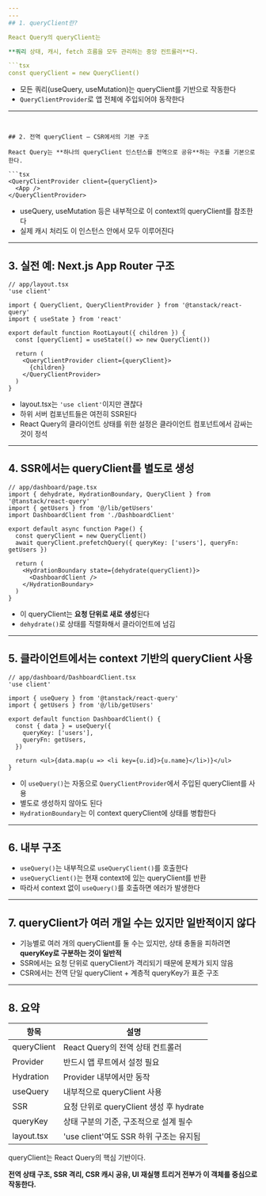 ```yaml
---
---
## 1. queryClient란?

React Query의 queryClient는

**쿼리 상태, 캐시, fetch 흐름을 모두 관리하는 중앙 컨트롤러**다.

```tsx
const queryClient = new QueryClient()

```

- 모든 쿼리(useQuery, useMutation)는 queryClient를 기반으로 작동한다
- `QueryClientProvider`로 앱 전체에 주입되어야 동작한다

---
```


## 2. 전역 queryClient – CSR에서의 기본 구조

React Query는 **하나의 queryClient 인스턴스를 전역으로 공유**하는 구조를 기본으로 한다.

```tsx
<QueryClientProvider client={queryClient}>
  <App />
</QueryClientProvider>

```

- useQuery, useMutation 등은 내부적으로 이 context의 queryClient를 참조한다
- 실제 캐시 처리도 이 인스턴스 안에서 모두 이루어진다

---

## 3. 실전 예: Next.js App Router 구조

```tsx
// app/layout.tsx
'use client'

import { QueryClient, QueryClientProvider } from '@tanstack/react-query'
import { useState } from 'react'

export default function RootLayout({ children }) {
  const [queryClient] = useState(() => new QueryClient())

  return (
    <QueryClientProvider client={queryClient}>
      {children}
    </QueryClientProvider>
  )
}

```

- layout.tsx는 `'use client'`이지만 괜찮다
- 하위 서버 컴포넌트들은 여전히 SSR된다
- React Query의 클라이언트 상태를 위한 설정은 클라이언트 컴포넌트에서 감싸는 것이 정석

---

## 4. SSR에서는 queryClient를 별도로 생성

```tsx
// app/dashboard/page.tsx
import { dehydrate, HydrationBoundary, QueryClient } from '@tanstack/react-query'
import { getUsers } from '@/lib/getUsers'
import DashboardClient from './DashboardClient'

export default async function Page() {
  const queryClient = new QueryClient()
  await queryClient.prefetchQuery({ queryKey: ['users'], queryFn: getUsers })

  return (
    <HydrationBoundary state={dehydrate(queryClient)}>
      <DashboardClient />
    </HydrationBoundary>
  )
}

```

- 이 queryClient는 **요청 단위로 새로 생성**된다
- `dehydrate()`로 상태를 직렬화해서 클라이언트에 넘김

---

## 5. 클라이언트에서는 context 기반의 queryClient 사용

```tsx
// app/dashboard/DashboardClient.tsx
'use client'

import { useQuery } from '@tanstack/react-query'
import { getUsers } from '@/lib/getUsers'

export default function DashboardClient() {
  const { data } = useQuery({
    queryKey: ['users'],
    queryFn: getUsers,
  })

  return <ul>{data.map(u => <li key={u.id}>{u.name}</li>)}</ul>
}

```

- 이 `useQuery()`는 자동으로 `QueryClientProvider`에서 주입된 queryClient를 사용
- 별도로 생성하지 않아도 된다
- `HydrationBoundary`는 이 context queryClient에 상태를 병합한다

---

## 6. 내부 구조

- `useQuery()`는 내부적으로 `useQueryClient()`를 호출한다
- `useQueryClient()`는 현재 context에 있는 queryClient를 반환
- 따라서 context 없이 `useQuery()`를 호출하면 에러가 발생한다

---

## 7. queryClient가 여러 개일 수는 있지만 일반적이지 않다

- 기능별로 여러 개의 queryClient를 둘 수는 있지만, 상태 충돌을 피하려면 **queryKey로 구분하는 것이 일반적**
- SSR에서는 요청 단위로 queryClient가 격리되기 때문에 문제가 되지 않음
- CSR에서는 전역 단일 queryClient + 계층적 queryKey가 표준 구조

---

## 8. 요약

|항목|설명|
|---|---|
|queryClient|React Query의 전역 상태 컨트롤러|
|Provider|반드시 앱 루트에서 설정 필요|
|Hydration|Provider 내부에서만 동작|
|useQuery|내부적으로 queryClient 사용|
|SSR|요청 단위로 queryClient 생성 후 hydrate|
|queryKey|상태 구분의 기준, 구조적으로 설계 필수|
|layout.tsx|'use client'여도 SSR 하위 구조는 유지됨|

queryClient는 React Query의 핵심 기반이다.

**전역 상태 구조, SSR 격리, CSR 캐시 공유, UI 재실행 트리거 전부가 이 객체를 중심으로 작동한다.**